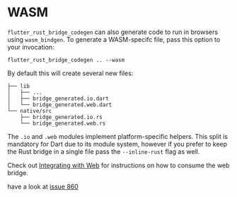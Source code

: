 # WASM

`flutter_rust_bridge_codegen` can also generate code to run in browsers using
`wasm_bindgen`. To generate a WASM-specifc file, pass this option to your invocation:

```shell
flutter_rust_bridge_codegen .. --wasm
```

By default this will create several new files:

```
├── lib
│   ├── ...
│   ├── bridge_generated.io.dart
│   └── bridge_generated.web.dart
└── native/src
    ├── bridge_generated.io.rs
    └── bridge_generated.web.rs
```

The `.io` and `.web` modules implement platform-specific helpers. This
split is mandatory for Dart due to its module system, however if you prefer to keep the Rust bridge in a single file pass the `--inline-rust`
flag as well.

Check out [Integrating with Web](../integrate/web.md) for instructions
on how to consume the web bridge.

have a look at [issue 860](https://github.com/fzyzcjy/flutter_rust_bridge/issues/860)